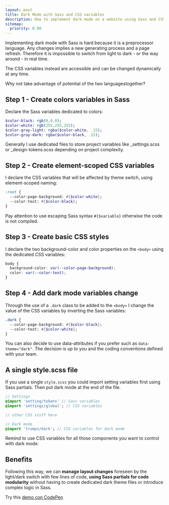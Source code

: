 ```yaml
---
layout: post
title: Dark Mode with Sass and CSS variables
description: How to implement dark mode on a website using Sass and CSS variables 
sitemap:
  priority: 0.90
---
```


Implementing dark mode with Sass is hard because it is a preprocessor language. Any changes implies a new generating process and a page refresh. Therefore it is impossible to switch from light to dark - or the way around - in real time.

The CSS variables instead are accessible and can be changed dynamically at any time. 

Why not take advantage of potential of the two languages ​​together?

## Step 1 - Create colors variables in Sass

Declare the Sass variables dedicated to colors:

```sass
$color-black: rgb(0,0,0);
$color-white: rgb(255,255,255);
$color-gray-light: rgba($color-white, .15);
$color-gray-dark: rgba($color-black, .15);
```

Generally I use dedicated files to store project variables like _settings.scss or _design-tokens.scss depending on project complexity. 

## Step 2 - Create element-scoped CSS variables
I declare the CSS variables that will be affected by theme switch, using element-scoped naming:

```sass
:root {
  --color-page-background: #{$color-white};
  --color-text: #{$color-black};
}
```

Pay attention to use escaping Sass syntax `#{$variable}` otherwise the code is not compiled.

## Step 3 - Create basic CSS styles
I declare the two background-color and color properties on the `<body>` using the dedicated CSS variables:

```css
body {
  background-color: var(--color-page-background);
  color: var(--color-text);
}
```

## Step 4 - Add dark mode variables change 
Through the use of a `.dark` class to be added to the `<body>` I change the value of the CSS variables by inverting the Sass variables:

```sass
.dark {
  --color-page-background: #{$color-black};
  --color-text: #{$color-white};
}
```

You can also decide to use data-attributes if you prefer such as `data-theme="dark"`. The decision is up to you and the coding conventions defined with your team.

## A single style.scss file

If you use a single `style.scss` you could import setting variables first using Sass partials. Then put dark mode at the end of the file.
```sass
// Settings
@import 'setting/tokens' // Sass variables
@import 'settings/global'; // CSS variables

// other CSS stuff here

// Dark mode
@import 'trumps/dark'; // CSS variables for dark mode
```

Remind to use CSS variables for all those components you want to control with dark mode.

## Benefits
Following this way, we can **manage layout changes** foreseen by the light/dark switch with few lines of code, **using Sass partials for code modularity** without having to create dedicated dark theme files or introduce complex logic in Sass. 

Try this [demo con CodePen](https://codepen.io/zetareticoli/pen/MROMZE)
